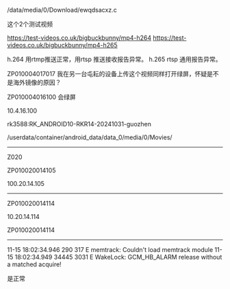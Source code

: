 /data/media/0/Download/ewqdsacxz.c





这个2个测试视频

https://test-videos.co.uk/bigbuckbunny/mp4-h264
https://test-videos.co.uk/bigbuckbunny/mp4-h265

h.264 用rtmp推送正常，用rtsp 推送接收报告异常。 h.265 rtsp 通用报告异常。

ZP010004017017  我在另一台屯耘的设备上传这个视频同样打开绿屏，怀疑是不是海外镜像的原因？

ZP010004016100 会绿屏

10.4.16.100

rk3588:RK_ANDROID10-RKR14-20241031-guozhen 

/userdata/container/android_data/data_0/media/0/Movies/

---

Z020

ZP010020014105

100.20.14.105

---

ZP010020014114

10.20.14.114

ZP010020014114

---

11-15 18:02:34.946   290   317 E memtrack: Couldn't load memtrack module
11-15 18:02:34.949 34445  3031 E WakeLock: GCM_HB_ALARM release without a matched acquire!

是正常